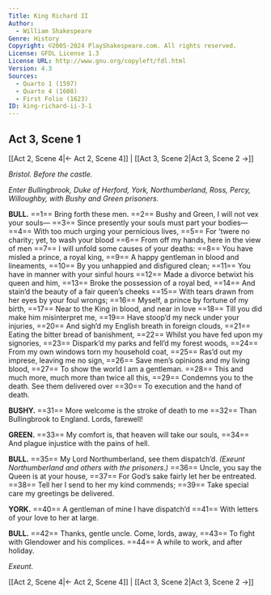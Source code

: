 ```yaml
---
Title: King Richard II
Author: 
  - William Shakespeare
Genre: History
Copyright: ©2005-2024 PlayShakespeare.com. All rights reserved.
License: GFDL License 1.3
License URL: http://www.gnu.org/copyleft/fdl.html
Version: 4.3
Sources:
  - Quarto 1 (1597)
  - Quarto 4 (1608)
  - First Folio (1623)
ID: king-richard-ii-3-1
---
```


## Act 3, Scene 1
[[Act 2, Scene 4|← Act 2, Scene 4]] | [[Act 3, Scene 2|Act 3, Scene 2 →]]

*Bristol. Before the castle.*

*Enter Bullingbrook, Duke of Herford, York, Northumberland, Ross, Percy, Willoughby, with Bushy and Green prisoners.*

**BULL.**
==1== Bring forth these men.
==2== Bushy and Green, I will not vex your souls⁠—
==3== Since presently your souls must part your bodies⁠—
==4== With too much urging your pernicious lives,
==5== For ’twere no charity; yet, to wash your blood
==6== From off my hands, here in the view of men
==7== I will unfold some causes of your deaths:
==8== You have misled a prince, a royal king,
==9== A happy gentleman in blood and lineaments,
==10== By you unhappied and disfigured clean;
==11== You have in manner with your sinful hours
==12== Made a divorce betwixt his queen and him,
==13== Broke the possession of a royal bed,
==14== And stain’d the beauty of a fair queen’s cheeks
==15== With tears drawn from her eyes by your foul wrongs;
==16== Myself, a prince by fortune of my birth,
==17== Near to the King in blood, and near in love
==18== Till you did make him misinterpret me,
==19== Have stoop’d my neck under your injuries,
==20== And sigh’d my English breath in foreign clouds,
==21== Eating the bitter bread of banishment,
==22== Whilst you have fed upon my signories,
==23== Dispark’d my parks and fell’d my forest woods,
==24== From my own windows torn my household coat,
==25== Ras’d out my imprese, leaving me no sign,
==26== Save men’s opinions and my living blood,
==27== To show the world I am a gentleman.
==28== This and much more, much more than twice all this,
==29== Condemns you to the death. See them delivered over
==30== To execution and the hand of death.

**BUSHY.**
==31== More welcome is the stroke of death to me
==32== Than Bullingbrook to England. Lords, farewell!

**GREEN.**
==33== My comfort is, that heaven will take our souls,
==34== And plague injustice with the pains of hell.

**BULL.**
==35== My Lord Northumberland, see them dispatch’d.
*(Exeunt Northumberland and others with the prisoners.)*
==36== Uncle, you say the Queen is at your house,
==37== For God’s sake fairly let her be entreated.
==38== Tell her I send to her my kind commends;
==39== Take special care my greetings be delivered.

**YORK.**
==40== A gentleman of mine I have dispatch’d
==41== With letters of your love to her at large.

**BULL.**
==42== Thanks, gentle uncle. Come, lords, away,
==43== To fight with Glendower and his complices.
==44== A while to work, and after holiday.

*Exeunt.*

[[Act 2, Scene 4|← Act 2, Scene 4]] | [[Act 3, Scene 2|Act 3, Scene 2 →]]